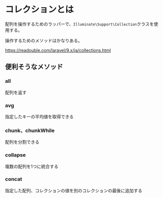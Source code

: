 # コレクションとは
配列を操作するためのラッパーで、`Illuminate\Support\Collection`クラスを使用する。

操作するためのメソッドはかなりある。

https://readouble.com/laravel/9.x/ja/collections.html


## 便利そうなメソッド

### all
配列を返す

### avg
指定したキーの平均値を取得できる

### chunk、chunkWhile
配列を分割できる

### collapse
複数の配列を1つに統合する

### concat
指定した配列、コレクションの値を別のコレクションの最後に追加する

